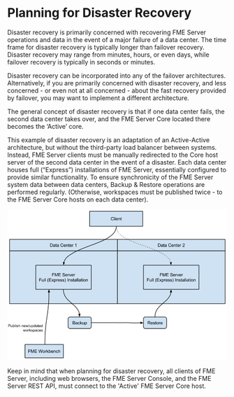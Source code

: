 # Planning for Disaster Recovery #

Disaster recovery is primarily concerned with recovering FME Server operations and data in the event of a major failure of a data center. The time frame for disaster recovery is typically longer than failover recovery. Disaster recovery may range from minutes, hours, or even days, while failover recovery is typically in seconds or minutes.

Disaster recovery can be incorporated into any of the failover architectures. Alternatively, if you are primarily concerned with disaster recovery, and less concerned - or even not at all concerned - about the fast recovery provided by failover, you may want to implement a different architecture.

The general concept of disaster recovery is that if one data center fails, the second data center takes over, and the FME Server Core located there becomes the ‘Active’ core.

This example of disaster recovery is an adaptation of an Active-Active architecture, but without the third-party load balancer between systems. Instead, FME Server clients must be manually redirected to the Core host server of the second data center in the event of a disaster. Each data center houses full (“Express”) installations of FME Server, essentially configured to provide similar functionality. To ensure synchronicity of the FME Server system data between data centers, Backup & Restore operations are performed regularly. (Otherwise, workspaces must be published twice - to the FME Server Core hosts on each data center).

![](./Images/1.009.DisasterRecovery.png)

Keep in mind that when planning for disaster recovery, all clients of FME Server, including web browsers, the FME Server Console, and the FME Server REST API, must connect to the 'Active' FME Server Core host.